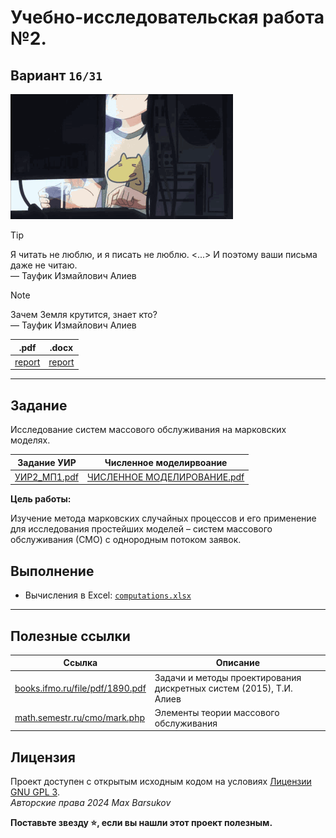 # Учебно-исследовательская работа №2.

## Вариант `16/31`

<img alt="wwwwwwwwwwwwwwwww" src="https://github.com/maxbarsukov/itmo/blob/master/.docs/wwwwwwwwwwwwwwwww.gif" height="200">

> [!TIP]
> Я читать не люблю, и я писать не люблю. <...> И поэтому ваши письма даже не читаю. \
> — Тауфик Измайлович Алиев

> [!NOTE]
> Зачем Земля крутится, знает кто? \
> — Тауфик Измайлович Алиев

|.pdf|.docx|
|-|-|
| [report](./docs/3315_Барсуков_Горляков_УИР2.pdf) | [report](./docs/3315_Барсуков_Горляков_УИР2.docx) |

---

## Задание

Исследование систем массового обслуживания на марковских моделях.

| Задание УИР | Численное моделирвоание |
| --- | --- |
| [УИР2_MП1.pdf](./task/УИР2_MП1.pdf) | [ЧИСЛЕННОЕ МОДЕЛИРОВАНИЕ.pdf](./task/ЧИСЛЕННОЕ%20МОДЕЛИРОВАНИЕ.pdf) |

**Цель работы:**

Изучение метода марковских случайных процессов и его применение для исследования простейших моделей – систем массового обслуживания (СМО) с однородным потоком заявок.

## Выполнение

- Вычисления в Excel: [`computations.xlsx`](./computations.xlsx) 

---

## Полезные ссылки

| Ссылка | Описание |
| --- | --- |
| [books.ifmo.ru/file/pdf/1890.pdf](https://books.ifmo.ru/file/pdf/1890.pdf) | Задачи и методы проектирования дискретных систем (2015), Т.И. Алиев |
| [math.semestr.ru/cmo/mark.php](https://math.semestr.ru/cmo/mark.php) | Элементы теории массового обслуживания |

## Лицензия <a name="license"></a>

Проект доступен с открытым исходным кодом на условиях [Лицензии GNU GPL 3](https://opensource.org/license/gpl-3-0/). \
*Авторские права 2024 Max Barsukov*

**Поставьте звезду :star:, если вы нашли этот проект полезным.**
